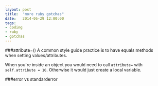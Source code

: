 ```yaml
---
layout: post
title:  "more ruby gotchas"
date:   2014-06-29 12:00:00
tags:
- coding
- ruby
- gotchas
---
```



###attribute=()
A common style guide practice is to have equals methods when setting values/attributes.

When you're inside an object you would need to call
`attribute=` with `self.attribute = 10`. Otherwise it would just create a local variable.


###error vs standarderror
